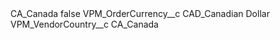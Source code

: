 <?xml version="1.0" encoding="UTF-8"?>
<CustomMetadata xmlns="http://soap.sforce.com/2006/04/metadata" xmlns:xsi="http://www.w3.org/2001/XMLSchema-instance" xmlns:xsd="http://www.w3.org/2001/XMLSchema">
    <label>CA_Canada</label>
    <protected>false</protected>
    <values>
        <field>VPM_OrderCurrency__c</field>
        <value xsi:type="xsd:string">CAD_Canadian Dollar</value>
    </values>
    <values>
        <field>VPM_VendorCountry__c</field>
        <value xsi:type="xsd:string">CA_Canada</value>
    </values>
</CustomMetadata>
